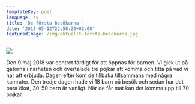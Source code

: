 ```yaml
---
templateKey: post
language: sv
title: 'De första besökarna '
date: '2018-05-12T22:50:20+02:00'
featuredImage: /img/aktuellt-första-besökarna.jpg
---
```

![](/img/aktuellt-första-besökarna.jpg)

Den 9 maj 2018 var centret färdigt för att öppnas för barnen. Vi gick ut på gatorna i närheten och övertalade tre pojkar att komma och titta på vad vi har att erbjuda. Dagen efter kom de tillbaka tillsammans med några kamrater. Den tredje dagen hade vi 18 barn på besök och sedan har det bara ökat, 30-50 barn är vanligt. När de får mat kan det komma upp till 70 pojkar.
